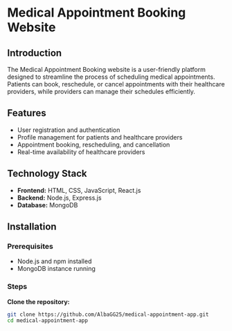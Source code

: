 # Medical Appointment Booking Website


## Introduction
The Medical Appointment Booking website is a user-friendly platform designed to streamline the process of scheduling medical appointments. Patients can book, reschedule, or cancel appointments with their healthcare providers, while providers can manage their schedules efficiently.

## Features
- User registration and authentication
- Profile management for patients and healthcare providers
- Appointment booking, rescheduling, and cancellation
- Real-time availability of healthcare providers

## Technology Stack
- **Frontend:** HTML, CSS, JavaScript, React.js
- **Backend:** Node.js, Express.js
- **Database:** MongoDB

## Installation
### Prerequisites
- Node.js and npm installed
- MongoDB instance running

### Steps
**Clone the repository:**
   ```bash
   git clone https://github.com/AlbaGG25/medical-appointment-app.git
   cd medical-appointment-app
